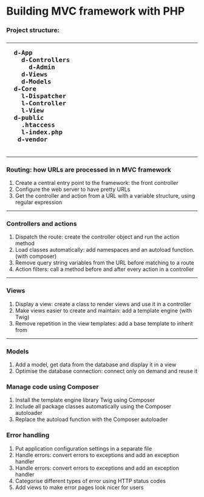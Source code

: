 <h1>Building MVC framework with PHP</h1>
<h3>Project structure:<h3><hr>
<pre>
  d-App
    d-Controllers
      d-Admin
    d-Views
    d-Models
  d-Core
    l-Dispatcher 
    l-Controller
    l-View
  d-public
    .htaccess
    l-index.php
   d-vendor
   </pre>
   <hr>
<h3> Routing: how URLs are processed in n MVC framework </h3>
      <ol>
        <li>Create a central entry point to the framework: the front controller</li>
        <li>Configure the web server to have pretty URLs</li>
        <li>Get the controller and action from a URL with a variable structure, using regular expression</li>
      </ol><hr>
 <h3>Controllers and actions</h3>
    <ol>
        <li>Dispatch the route: create the controller object and run the action method</li>
        <li>Load classes automatically: add namespaces and an autoload function. (with composer)</li>
        <li>Remove query string variables from the URL before matching to a route</li>
        <li>Action filters: call a method before and after every action in a controller</li>
    </ol><hr>
 <h3>Views</h3>
     <ol>
         <li>Display a view: create a class to render views and use it in a controller</li>
         <li>Make views easier to create and maintain: add a template engine (with Twig)</li>
         <li>Remove repetition in the view templates: add a base template to inherit from</li>
     </ol><hr>
 <h3>Models</h3>
     <ol>
        <li> Add a model, get data from the database and display it in a view</li>
        <li>Optimise the database connection: connect only on demand and reuse it</li>
     </ol>
 <h3>Manage code using Composer</h3>
    <ol>
        <li>Install the template engine library Twig using Composer</li>
        <li>Include all package classes automatically using the Composer autoloader</li>
        <li>Replace the autoload function with the Composer autoloader</li>
    </ol>
 <h3>Error handling</h3>
    <ol>
        <li>Put application configuration settings in a separate file</li>
        <li>Handle errors: convert errors to exceptions and add an exception handler</li>
        <li>Handle errors: convert errors to exceptions and add an exception handler</li>
        <li>Categorise different types of error using HTTP status codes</li>
        <li>Add views to make error pages look nicer for users</li>
    </ol>